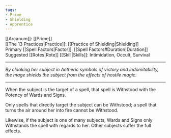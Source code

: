 ```yaml
---
tags:
- Prime
- Shielding
- Apprentice
---
```


[[Arcanum]]: [[Prime]]\
[[The 13 Practices|Practice]]: [[Practice of Shielding|Shielding]]\
Primary [[Spell Factors|Factor]]: [[Spell Factors#Duration|Duration]]\
Suggested [[Rotes|Rote]] [[Skill|Skills]]: Intimidation, Occult, Survival

---

_By cloaking her subject in Aetheric symbols of victory and indomitability, the mage shields the subject from the effects of hostile magic._

---

When the subject is the target of a spell, that spell is Withstood with the Potency of Wards and Signs.

Only spells that directly target the subject can be Withstood; a spell that turns the air around her into fire cannot be Withstood.

Likewise, if the subject is one of many subjects, Wards and Signs only Withstands the spell with regards to her. Other subjects suffer the full effects.